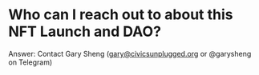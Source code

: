 # Who can I reach out to about this NFT Launch and DAO?

Answer: Contact Gary Sheng (gary@civicsunplugged.org or @garysheng on Telegram)